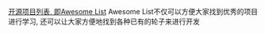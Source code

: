 [开源项目列表, 即Awesome List](https://github.com/zhuangbiaowei/learn-with-open-source/blob/master/zh/Select-an-open-source-project.md#34-%E5%90%84%E8%AF%AD%E8%A8%80%E7%9A%84awesome-list)
Awesome List不仅可以方便大家找到优秀的项目进行学习, 还可以让大家方便地找到各种已有的轮子来进行开发
